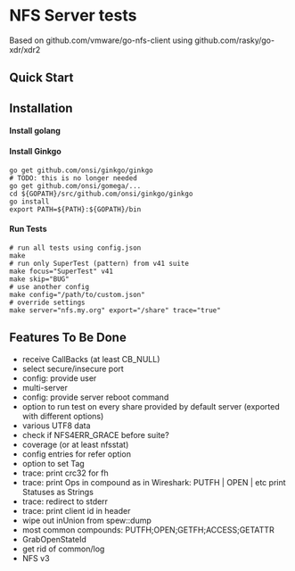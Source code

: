 # NFS Server tests
Based on github.com/vmware/go-nfs-client using github.com/rasky/go-xdr/xdr2 

## Quick Start

## Installation

#### Install golang

#### Install Ginkgo
	go get github.com/onsi/ginkgo/ginkgo
	# TODO: this is no longer needed
	go get github.com/onsi/gomega/...
	cd ${GOPATH}/src/github.com/onsi/ginkgo/ginkgo
	go install
	export PATH=${PATH}:${GOPATH}/bin

#### Run Tests
    # run all tests using config.json
    make
    # run only SuperTest (pattern) from v41 suite
    make focus="SuperTest" v41
    make skip="BUG"
    # use another config
    make config="/path/to/custom.json"
    # override settings
    make server="nfs.my.org" export="/share" trace="true"

## Features To Be Done
- receive CallBacks (at least CB_NULL)
- select secure/insecure port
- config: provide user
- multi-server
- config: provide server reboot command
- option to run test on every share provided by default server (exported with different options)
- various UTF8 data
- check if NFS4ERR_GRACE before suite?
- coverage (or at least nfsstat)
- config entries for refer option
- option to set Tag
- trace: print crc32 for fh
- trace: print Ops in compound as in Wireshark:
    PUTFH | OPEN | etc
    print Statuses as Strings
- trace: redirect to stderr
- trace: print client id in header
- wipe out inUnion from spew::dump
- most common compounds: PUTFH;OPEN;GETFH;ACCESS;GETATTR
- GrabOpenStateId
- get rid of common/log
- NFS v3
